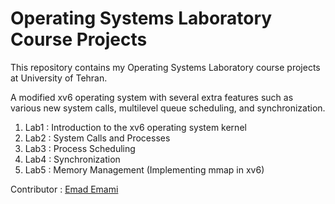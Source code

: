 # Operating Systems Laboratory Course Projects

This repository contains my Operating Systems Laboratory course projects at University of Tehran.

A modified xv6 operating system with several extra features such as various new system calls, multilevel queue scheduling, and synchronization.

1. Lab1 : Introduction to the xv6 operating system kernel
2. Lab2 : System Calls and Processes
3. Lab3 : Process Scheduling
4. Lab4 : Synchronization
5. Lab5 : Memory Management (Implementing mmap in xv6) 


Contributor : [Emad Emami](https://github.com/emad008)
